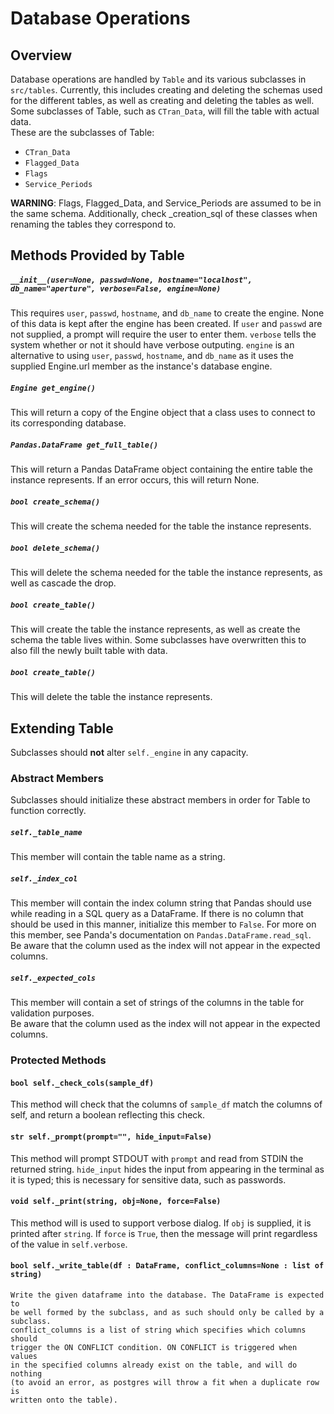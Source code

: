 # Database Operations

## Overview

Database operations are handled by `Table` and its various subclasses in
`src/tables`. Currently, this includes creating and deleting the schemas used
for the different tables, as well as creating and deleting the tables as well.
Some subclasses of Table, such as `CTran_Data`, will fill the table with actual
data.  
These are the subclasses of Table:  

- `CTran_Data`  
- `Flagged_Data`  
- `Flags`  
- `Service_Periods`

**WARNING**: Flags, Flagged_Data, and Service_Periods are assumed to be in the
same schema. Additionally, check _creation_sql of these classes when renaming
the tables they correspond to.

## Methods Provided by Table

##### `__init__(user=None, passwd=None, hostname="localhost", db_name="aperture", verbose=False, engine=None)`

This requires `user`, `passwd`, `hostname`, and `db_name` to create the engine.
None of this data is kept after the engine has been created. If `user` and
`passwd` are not supplied, a prompt will require the user to enter them.
`verbose` tells the system whether or not it should have verbose outputing.
`engine` is an alternative to using `user`, `passwd`, `hostname`, and
`db_name` as it uses the supplied Engine.url member as the instance's database
engine.

##### `Engine get_engine()`
This will return a copy of the Engine object that a class uses to connect to
its corresponding database.

##### `Pandas.DataFrame get_full_table()`
This will return a Pandas DataFrame object containing the entire table the
instance represents. If an error occurs, this will return None.

##### `bool create_schema()`
This will create the schema needed for the table the instance represents.

##### `bool delete_schema()`
This will delete the schema needed for the table the instance represents, as
well as cascade the drop.

##### `bool create_table()`
This will create the table the instance represents, as well as create the
schema the table lives within. Some subclasses have overwritten this to also
fill the newly built table with data.

##### `bool create_table()`
This will delete the table the instance represents.

## Extending Table

Subclasses should **not** alter `self._engine` in any capacity.

### Abstract Members

Subclasses should initialize these abstract members in order for Table to
function correctly.  

##### `self._table_name`
This member will contain the table name as a string.

##### `self._index_col`
This member will contain the index column string that Pandas should use while
reading in a SQL query as a DataFrame. If there is no column that should be
used in this manner, initialize this member to `False`. For more on this
member, see Panda's documentation on `Pandas.DataFrame.read_sql`.  
Be aware that the column used as the index will not appear in the expected
columns.

##### `self._expected_cols`
This member will contain a set of strings of the columns in the table for
validation purposes.  
Be aware that the column used as the index will not appear in the expected
columns.

### Protected Methods

#### `bool self._check_cols(sample_df)`

This method will check that the columns of `sample_df` match the columns of
self, and return a boolean reflecting this check.

#### `str self._prompt(prompt="", hide_input=False)`

This method will prompt STDOUT with `prompt` and read from STDIN the returned
string. `hide_input` hides the input from appearing in the terminal as it is
typed; this is necessary for sensitive data, such as passwords.

#### `void self._print(string, obj=None, force=False)`

This method will is used to support verbose dialog. If `obj` is supplied, it is
printed after `string`. If `force` is `True`, then the message will print
regardless of the value in `self.verbose`.

#### `bool self._write_table(df : DataFrame, conflict_columns=None : list of string)`
    Write the given dataframe into the database. The DataFrame is expected to
    be well formed by the subclass, and as such should only be called by a
    subclass.
    conflict_columns is a list of string which specifies which columns should
    trigger the ON CONFLICT condition. ON CONFLICT is triggered when values
    in the specified columns already exist on the table, and will do nothing
    (to avoid an error, as postgres will throw a fit when a duplicate row is
    written onto the table).
